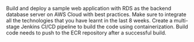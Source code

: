 Build and deploy a sample web application with RDS as the backend database server on AWS Cloud with best practices. Make sure to integrate all the technologies that you have learnt in the last 8 weeks.
Create a multi-stage Jenkins CI/CD pipeline to build the code using containerization. Build code needs to push to the ECR repository after a successful build.